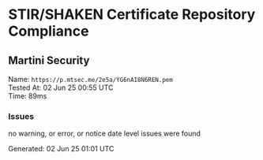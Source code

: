 # STIR/SHAKEN Certificate Repository Compliance

## Martini Security

Name: `https://p.mtsec.me/2e5a/YG6nAI8N6REN.pem`\
Tested At: 02 Jun 25 00:55 UTC\
Time: 89ms

### Issues

no warning, or error, or notice date level issues were found

Generated: 02 Jun 25 01:01 UTC